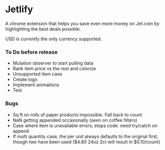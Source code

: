 # Jetlify

A chrome extension that helps you save even more money on Jet.com by highlighting the best deals possible.

USD is currently the only currency supported.


### To Do before release

* Mutation observer to start pulling data
* Rank item price vs the rest and colorize
* Unsupported item case
* Create logo
* Implement animations
* Test


### Bugs

* Sq ft on rolls of paper products impossible. Fall back to count
* NaN getting appended occasionally (seen on coffee filters)
* Case where item is unavailable errors, stops code. need try/catch on append
* If multi quantity case, the per unit always defaults to the original first, though two have been used ($4.80 24oz 2ct will result in $0.10/count) 
